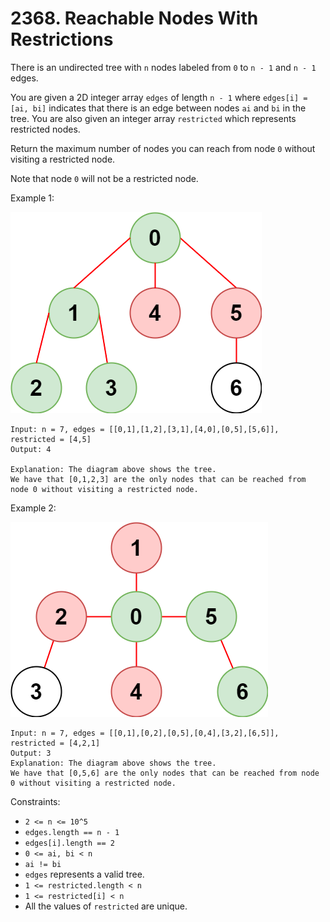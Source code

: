 # 2368. Reachable Nodes With Restrictions

There is an undirected tree with `n` nodes labeled from `0` to `n - 1` and `n - 1` edges.

You are given a 2D integer array `edges` of length `n - 1` where `edges[i] = [ai, bi]` indicates that there is an edge between nodes `ai` and `bi` in the tree. You are also given an integer array `restricted` which represents restricted nodes.

Return the maximum number of nodes you can reach from node `0` without visiting a restricted node.

Note that node `0` will not be a restricted node.

Example 1:

![](example_1.png)

    Input: n = 7, edges = [[0,1],[1,2],[3,1],[4,0],[0,5],[5,6]], restricted = [4,5]
    Output: 4
    
    Explanation: The diagram above shows the tree.
    We have that [0,1,2,3] are the only nodes that can be reached from node 0 without visiting a restricted node.

Example 2:

![](example_2.png)

    Input: n = 7, edges = [[0,1],[0,2],[0,5],[0,4],[3,2],[6,5]], restricted = [4,2,1]
    Output: 3
    Explanation: The diagram above shows the tree.
    We have that [0,5,6] are the only nodes that can be reached from node 0 without visiting a restricted node.


Constraints:
- `2 <= n <= 10^5`
- `edges.length == n - 1`
- `edges[i].length == 2`
- `0 <= ai, bi < n`
- `ai != bi`
- `edges` represents a valid tree.
- `1 <= restricted.length < n`
- `1 <= restricted[i] < n`
- All the values of `restricted` are unique.